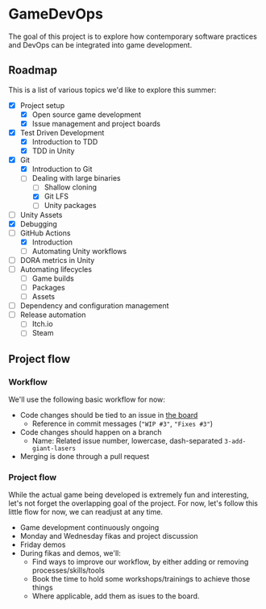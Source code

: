 # GameDevOps

The goal of this project is to explore how contemporary software practices and DevOps can be integrated into game development.

## Roadmap

This is a list of various topics we'd like to explore this summer:

- [X] Project setup
  - [X] Open source game development
  - [X] Issue management and project boards
- [X] Test Driven Development
  - [X] Introduction to TDD
  - [X] TDD in Unity
- [X] Git
  - [X] Introduction to Git
  - [ ] Dealing with large binaries
    - [ ] Shallow cloning
    - [X] Git LFS
    - [ ] Unity packages
- [ ] Unity Assets
- [X] Debugging
- [ ] GitHub Actions
  - [X] Introduction
  - [ ] Automating Unity workflows
- [ ] DORA metrics in Unity
- [ ] Automating lifecycles
  - [ ] Game builds
  - [ ] Packages
  - [ ] Assets
- [ ] Dependency and configuration management
- [ ] Release automation
  - [ ] Itch.io
  - [ ] Steam

## Project flow

### Workflow

We'll use the following basic workflow for now:

- Code changes should be tied to an issue in [the board](https://github.com/Praqma/GameDevOps/projects/1)
  - Reference in commit messages (`"WIP #3"`, `"Fixes #3"`)
- Code changes should happen on a branch
  - Name: Related issue number, lowercase, dash-separated `3-add-giant-lasers`
- Merging is done through a pull request

### Project flow

While the actual game being developed is extremely fun and interesting, let's not forget the overlapping goal of the project. For now, let's follow this little flow for now, we can readjust at any time.

- Game development continuously ongoing
- Monday and Wednesday fikas and project discussion 
- Friday demos
- During fikas and demos, we'll:
  - Find ways to improve our workflow, by either adding or removing processes/skills/tools
  - Book the time to hold some workshops/trainings to achieve those things
  - Where applicable, add them as isues to the board.
